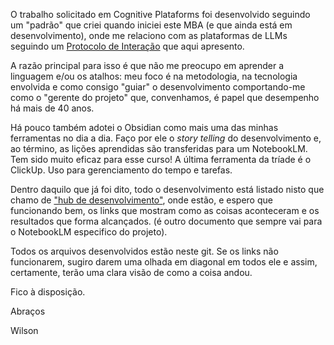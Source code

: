 
O trabalho solicitado em Cognitive Plataforms foi desenvolvido seguindo um "padrão" que criei quando iniciei este MBA (e que ainda está em desenvolvimento), onde me relaciono com as plataformas de LLMs seguindo um [Protocolo de Interação](protocolo-de-interacao.md) que aqui apresento.

A razão principal para isso é que não me preocupo em aprender a linguagem e/ou os atalhos: meu foco é na metodologia, na tecnologia envolvida e como consigo "guiar" o desenvolvimento comportando-me como o "gerente do projeto" que, convenhamos, é papel que desempenho há mais de 40 anos.

Há pouco também adotei o Obsidian como mais uma das minhas ferramentas no dia a dia. Faço por ele o *story telling* do desenvolvimento e, ao término, as lições aprendidas são transferidas para um NotebookLM. Tem sido muito eficaz para esse curso!  A última ferramenta da tríade é o ClickUp. Uso para gerenciamento do tempo e tarefas.

Dentro daquilo que já foi dito, todo o desenvolvimento está listado nisto que chamo de  ["hub de desenvolvimento"](HUB%20DE%20DESENVOLVIMENTO.md), onde estão, e espero que funcionando bem, os links que mostram como as coisas aconteceram e os resultados que forma alcançados. (é outro documento que sempre vai para o NotebookLM especifico do projeto).

Todos os arquivos desenvolvidos estão neste git. Se os links não funcionarem, sugiro darem uma olhada em diagonal em todos ele e assim, certamente, terão uma clara visão de como a coisa andou.

Fico à disposição.

Abraços

Wilson
